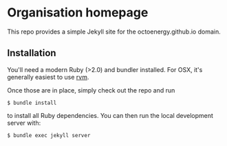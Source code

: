 # Organisation homepage

This repo provides a simple Jekyll site for the octoenergy.github.io domain.

## Installation

You'll need a modern Ruby (>2.0) and bundler installed. For OSX, it's generally
easiest to use [rvm](https://rvm.io/).

Once those are in place, simply check out the repo and run

    $ bundle install

to install all Ruby dependencies. You can then run the local development server with:

    $ bundle exec jekyll server
